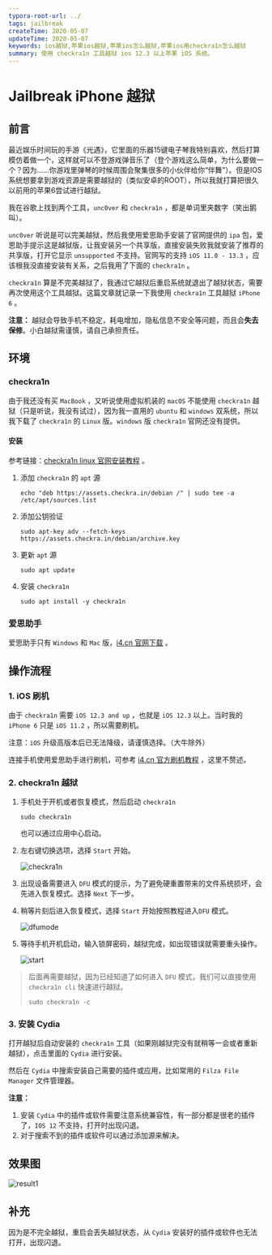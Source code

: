 ```yaml
---
typora-root-url: ../
tags: jailbreak
createTime: 2020-05-07
updateTime: 2020-05-07
keywords: ios越狱,苹果ios越狱,苹果ios怎么越狱,苹果ios用checkra1n怎么越狱
summary: 使用 checkra1n 工具越狱 ios 12.3 以上苹果 iOS 系统。
---
```


# Jailbreak iPhone 越狱

## 前言

最近娱乐时间玩的手游《光遇》，它里面的乐器15键电子琴我特别喜欢，然后打算模仿着做一个，这样就可以不登游戏弹音乐了（登个游戏这么简单，为什么要做一个？因为......你游戏里弹琴的时候周围会聚集很多的小伙伴给你“伴舞”）。但是IOS系统想要拿到游戏资源是需要越狱的（类似安卓的ROOT），所以我就打算把很久以前用的苹果6尝试进行越狱。

我在谷歌上找到两个工具，`unc0ver` 和 `checkra1n` ，都是单词里夹数字（笑出鹅叫）。

`unc0ver` 听说是可以完美越狱，然后我使用爱思助手安装了官网提供的 `ipa` 包，爱思助手提示这是越狱版，让我安装另一个共享版，直接安装失败我就安装了推荐的共享版，打开它显示 `unsupported` 不支持。官网写的支持 `iOS 11.0 - 13.3` ，应该根我没直接安装有关系，之后我用了下面的 `checkra1n` 。

`checkra1n` 算是不完美越狱了，我通过它越狱后重启系统就退出了越狱状态，需要再次使用这个工具越狱。这篇文章就记录一下我使用 `checkra1n` 工具越狱 `iPhone 6` 。

**注意：** 越狱会导致手机不稳定，耗电增加，隐私信息不安全等问题，而且会**失去保修**。小白越狱需谨慎，请自己承担责任。

## 环境

### checkra1n

由于我还没有买 `MacBook` ，又听说使用虚拟机装的 `macOS` 不能使用 `checkra1n` 越狱（只是听说，我没有试过），因为我一直用的 `ubuntu` 和 `windows` 双系统，所以我下载了 `checkra1n` 的 `Linux` 版。`windows` 版 `checkra1n` 官网还没有提供。

#### 安装

参考链接：[checkra1n linux 官网安装教程](https://checkra.in/linux) 。

1. 添加 `checkra1n` 的 `apt` 源

   ```shell
   echo "deb https://assets.checkra.in/debian /" | sudo tee -a /etc/apt/sources.list
   ```

2. 添加公钥验证

   ```shell
   sudo apt-key adv --fetch-keys https://assets.checkra.in/debian/archive.key
   ```

3. 更新 `apt` 源

   ```shell
   sudo apt update
   ```

4. 安装 `checkra1n` 

   ```shell
   sudo apt install -y checkra1n
   ```

### 爱思助手

爱思助手只有 `Windows` 和 `Mac` 版，[i4.cn 官网下载](https://www.i4.cn/pro_pc.html) 。

## 操作流程

### 1. iOS 刷机

由于 `checkra1n` 需要 `iOS 12.3 and up` ，也就是 `iOS 12.3` 以上。当时我的 `iPhone 6` 只是 `iOS 11.2` ，所以需要刷机。

注意：`iOS` 升级高版本后已无法降级，请谨慎选择。（大牛除外）

连接手机使用爱思助手进行刷机，可参考 [i4.cn 官方刷机教程](https://www.i4.cn/news_3.html) ，这里不赘述。

### 2. checkra1n 越狱

1. 手机处于开机或者恢复模式，然后启动 `checkra1n` 

   ```shell
   sudo checkra1n
   ```

   也可以通过应用中心启动。

2. 左右键切换选项，选择 `Start` 开始。

   ![checkra1n](/images/essay/2/checkra1n.png)

3. 出现设备需要进入 `DFU` 模式的提示，为了避免硬重置带来的文件系统损坏，会先进入恢复模式。选择 `Next` 下一步。

4. 稍等片刻后进入恢复模式，选择 `Start` 开始按照教程进入`DFU` 模式。

   ![dfumode](/images/essay/2/dfumode.png)

5. 等待手机开机启动，输入锁屏密码，越狱完成，如出现错误就需要重头操作。

   ![start](/images/essay/2/start.png)

> 后面再需要越狱，因为已经知道了如何进入 `DFU` 模式，我们可以直接使用 `checkra1n cli` 快速进行越狱。
>
> ```
> sudo checkra1n -c
> ```

### 3. 安装 Cydia

打开越狱后自动安装的 `checkra1n` 工具（如果刚越狱完没有就稍等一会或者重新越狱），点击里面的 `Cydia` 进行安装。

然后在 `Cydia` 中搜索安装自己需要的插件或应用，比如常用的 `Filza File Manager` 文件管理器。

**注意：**

1. 安装 `Cydia` 中的插件或软件需要注意系统兼容性，有一部分都是很老的插件了，`IOS 12` 不支持，打开时出现闪退。
2. 对于搜索不到的插件或软件可以通过添加源来解决。

## 效果图

![result1](/images/essay/2/result.png)

## 补充

因为是不完全越狱，重启会丢失越狱状态，从 `Cydia` 安装好的插件或软件也无法打开，出现闪退。

